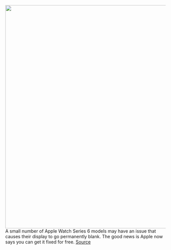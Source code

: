 <img src='https://cdn.vox-cdn.com/thumbor/HNvRNbW_52mDigxqLtYD8paSpaI=/0x0:2040x1360/1200x800/filters:focal(857x517:1183x843)/cdn.vox-cdn.com/uploads/chorus_image/image/70799383/vpavic_200929_4216_0128.0.jpg' width='700px' /><br/>
A small number of Apple Watch Series 6 models may have an issue that causes their display to go permanently blank. The good news is Apple now says you can get it fixed for free.
<a href='https://www.theverge.com/2022/4/27/23044421/apple-watch-series-6-blank-screens-fix'> Source <a/>